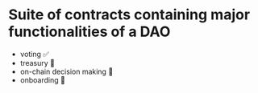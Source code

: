 # Suite of contracts containing major functionalities of a DAO
- voting ✅
- treasury 🚧
- on-chain decision making 🚧
- onboarding 🚧
